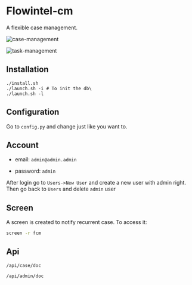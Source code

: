 # Flowintel-cm

A flexible case management.

![case-management](https://github.com/flowintel/flowintel-cm/blob/main/doc/case_fcm.png?raw=true)

![task-management](https://github.com/flowintel/flowintel-cm/blob/main/doc/task_fcm.png?raw=true)

## Installation

```
./install.sh
./launch.sh -i # To init the db\
./launch.sh -l
```

## Configuration

Go to `config.py` and change just like you want to.

## Account

- email: `admin@admin.admin`

- password: `admin`

After login go to `Users->New User` and create a new user with admin right. Then go back to `Users` and delete `admin` user

## Screen

A screen is created to notify recurrent case. To access it:

```bash
screen -r fcm
```

## Api

`/api/case/doc`

`/api/admin/doc`
